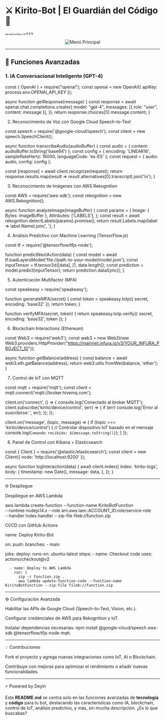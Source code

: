 
# ⚔️ **Kirito-Bot** | El Guardián del Código 🌌

<a href="https://media.tenor.com/0y8yGK559cAAAAAM/flames-twin.gif"><img  
src="https://media.tenor.com/0y8yGK559cAAAAAM/flames-twin.gif" width="350" height="10" alt="maicolxyz777"/></a>

<p align="center">  
  <img src="https://tinyurl.com/2yeaghq8" alt="Menú Principal">  
</p>    

---

## 🚀 Funciones Avanzadas

### 1. **IA Conversacional Inteligente (GPT-4)**


const { OpenAI } = require("openai");
const openai = new OpenAI({ apiKey: process.env.OPENAI_API_KEY });

async function getResponse(message) {
  const response = await openai.chat.completions.create({
    model: "gpt-4",
    messages: [{ role: "user", content: message }],
  });
  return response.choices[0].message.content;
}

2. Reconocimiento de Voz con Google Cloud Speech-to-Text

const speech = require('@google-cloud/speech');
const client = new speech.SpeechClient();

async function transcribeAudio(audioBuffer) {
  const audio = { content: audioBuffer.toString('base64') };
  const config = { encoding: 'LINEAR16', sampleRateHertz: 16000, languageCode: 'es-ES' };
  const request = { audio: audio, config: config };

  const [response] = await client.recognize(request);
  return response.results.map(result => result.alternatives[0].transcript).join('\n');
}

3. Reconocimiento de Imágenes con AWS Rekognition

const AWS = require('aws-sdk');
const rekognition = new AWS.Rekognition();

async function analyzeImage(imageBuffer) {
  const params = {
    Image: { Bytes: imageBuffer },
    Attributes: ['LABELS'],
  };
  const result = await rekognition.detectLabels(params).promise();
  return result.Labels.map(label => label.Name).join(', ');
}

4. Análisis Predictivo con Machine Learning (TensorFlow.js)

const tf = require('@tensorflow/tfjs-node');

function predictNextAction(data) {
  const model = await tf.loadLayersModel('file://path-to-your-model/model.json');
  const inputTensor = tf.tensor2d([data], [1, data.length]);
  const prediction = model.predict(inputTensor);
  return prediction.dataSync();
}

5. Autenticación Multifactor (MFA)

const speakeasy = require('speakeasy');

function generateMFA(secret) {
  const token = speakeasy.totp({ secret, encoding: 'base32' });
  return token;
}

function verifyMFA(secret, token) {
  return speakeasy.totp.verify({ secret, encoding: 'base32', token });
}

6. Blockchain Interactions (Ethereum)

const Web3 = require('web3');
const web3 = new Web3(new Web3.providers.HttpProvider("https://mainnet.infura.io/v3/YOUR_INFURA_PROJECT_ID"));

async function getBalance(address) {
  const balance = await web3.eth.getBalance(address);
  return web3.utils.fromWei(balance, 'ether');
}

7. Control de IoT con MQTT

const mqtt = require('mqtt');
const client = mqtt.connect('mqtt://broker.hivemq.com');

client.on('connect', () => {
  console.log('Conectado al broker MQTT');
  client.subscribe('kirito/device/control', (err) => {
    if (err) console.log('Error al suscribirse: ', err);
  });
});

client.on('message', (topic, message) => {
  if (topic === 'kirito/device/control') {
    // Controlar dispositivo IoT basado en el mensaje
    console.log(`Comando recibido: ${message.toString()}`);
  }
});

8. Panel de Control con Kibana + Elasticsearch

const { Client } = require('@elastic/elasticsearch');
const client = new Client({ node: 'http://localhost:9200' });

async function logInteraction(data) {
  await client.index({
    index: 'kirito-logs',
    body: {
      timestamp: new Date(),
      message: data,
    },
  });
}


---

🌐 Despliegue

Despliegue en AWS Lambda

aws lambda create-function --function-name KiritoBotFunction \
  --runtime nodejs14.x --role arn:aws:iam::ACCOUNT_ID:role/service-role \
  --handler index.handler --zip-file fileb://function.zip

CI/CD con GitHub Actions

name: Deploy Kirito-Bot

on:
  push:
    branches:
      - main

jobs:
  deploy:
    runs-on: ubuntu-latest
    steps:
      - name: Checkout code
        uses: actions/checkout@v2

      - name: Deploy to AWS Lambda
        run: |
          zip -r function.zip .
          aws lambda update-function-code --function-name KiritoBotFunction --zip-file fileb://function.zip


---

⚙️ Configuración Avanzada

Habilitar las APIs de Google Cloud (Speech-to-Text, Vision, etc.).

Configurar credenciales de AWS para Rekognition y IoT.

Instalar dependencias necesarias: npm install @google-cloud/speech aws-sdk @tensorflow/tfjs-node mqtt.



---

💡 Contribuciones

Fork el proyecto y agrega nuevas integraciones como IoT, AI o Blockchain.

Contribuye con mejoras para optimizar el rendimiento o añadir nuevas funcionalidades.



---

⚡ Powered by Deyin

Este **README.md** se centra solo en las funciones avanzadas de **tecnología** y **código** para tu bot, destacando las características como IA, blockchain, control de IoT, análisis predictivo, y más, sin mucha descripción. ¿Es lo que buscabas?

